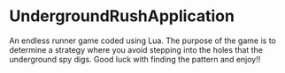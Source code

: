 # UndergroundRushApplication
An endless runner game coded using Lua. The purpose of the game is to determine a strategy where you avoid stepping into the holes that the underground spy digs. Good luck with finding the pattern and enjoy!!
